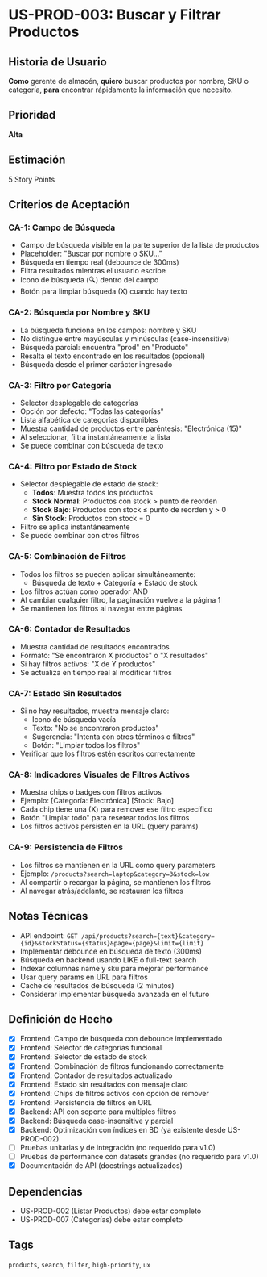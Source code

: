 # US-PROD-003: Buscar y Filtrar Productos

## Historia de Usuario
**Como** gerente de almacén,
**quiero** buscar productos por nombre, SKU o categoría,
**para** encontrar rápidamente la información que necesito.

## Prioridad
**Alta**

## Estimación
5 Story Points

## Criterios de Aceptación

### CA-1: Campo de Búsqueda
- Campo de búsqueda visible en la parte superior de la lista de productos
- Placeholder: "Buscar por nombre o SKU..."
- Búsqueda en tiempo real (debounce de 300ms)
- Filtra resultados mientras el usuario escribe
- Icono de búsqueda (🔍) dentro del campo
- Botón para limpiar búsqueda (X) cuando hay texto

### CA-2: Búsqueda por Nombre y SKU
- La búsqueda funciona en los campos: nombre y SKU
- No distingue entre mayúsculas y minúsculas (case-insensitive)
- Búsqueda parcial: encuentra "prod" en "Producto"
- Resalta el texto encontrado en los resultados (opcional)
- Búsqueda desde el primer carácter ingresado

### CA-3: Filtro por Categoría
- Selector desplegable de categorías
- Opción por defecto: "Todas las categorías"
- Lista alfabética de categorías disponibles
- Muestra cantidad de productos entre paréntesis: "Electrónica (15)"
- Al seleccionar, filtra instantáneamente la lista
- Se puede combinar con búsqueda de texto

### CA-4: Filtro por Estado de Stock
- Selector desplegable de estado de stock:
  - **Todos**: Muestra todos los productos
  - **Stock Normal**: Productos con stock > punto de reorden
  - **Stock Bajo**: Productos con stock ≤ punto de reorden y > 0
  - **Sin Stock**: Productos con stock = 0
- Filtro se aplica instantáneamente
- Se puede combinar con otros filtros

### CA-5: Combinación de Filtros
- Todos los filtros se pueden aplicar simultáneamente:
  - Búsqueda de texto + Categoría + Estado de stock
- Los filtros actúan como operador AND
- Al cambiar cualquier filtro, la paginación vuelve a la página 1
- Se mantienen los filtros al navegar entre páginas

### CA-6: Contador de Resultados
- Muestra cantidad de resultados encontrados
- Formato: "Se encontraron X productos" o "X resultados"
- Si hay filtros activos: "X de Y productos"
- Se actualiza en tiempo real al modificar filtros

### CA-7: Estado Sin Resultados
- Si no hay resultados, muestra mensaje claro:
  - Icono de búsqueda vacía
  - Texto: "No se encontraron productos"
  - Sugerencia: "Intenta con otros términos o filtros"
  - Botón: "Limpiar todos los filtros"
- Verificar que los filtros estén escritos correctamente

### CA-8: Indicadores Visuales de Filtros Activos
- Muestra chips o badges con filtros activos
- Ejemplo: [Categoría: Electrónica] [Stock: Bajo]
- Cada chip tiene una (X) para remover ese filtro específico
- Botón "Limpiar todo" para resetear todos los filtros
- Los filtros activos persisten en la URL (query params)

### CA-9: Persistencia de Filtros
- Los filtros se mantienen en la URL como query parameters
- Ejemplo: `/products?search=laptop&category=3&stock=low`
- Al compartir o recargar la página, se mantienen los filtros
- Al navegar atrás/adelante, se restauran los filtros

## Notas Técnicas
- API endpoint: `GET /api/products?search={text}&category={id}&stockStatus={status}&page={page}&limit={limit}`
- Implementar debounce en búsqueda de texto (300ms)
- Búsqueda en backend usando LIKE o full-text search
- Indexar columnas name y sku para mejorar performance
- Usar query params en URL para filtros
- Cache de resultados de búsqueda (2 minutos)
- Considerar implementar búsqueda avanzada en el futuro

## Definición de Hecho
- [x] Frontend: Campo de búsqueda con debounce implementado
- [x] Frontend: Selector de categorías funcional
- [x] Frontend: Selector de estado de stock
- [x] Frontend: Combinación de filtros funcionando correctamente
- [x] Frontend: Contador de resultados actualizado
- [x] Frontend: Estado sin resultados con mensaje claro
- [x] Frontend: Chips de filtros activos con opción de remover
- [x] Frontend: Persistencia de filtros en URL
- [x] Backend: API con soporte para múltiples filtros
- [x] Backend: Búsqueda case-insensitive y parcial
- [x] Backend: Optimización con índices en BD (ya existente desde US-PROD-002)
- [ ] Pruebas unitarias y de integración (no requerido para v1.0)
- [ ] Pruebas de performance con datasets grandes (no requerido para v1.0)
- [x] Documentación de API (docstrings actualizados)

## Dependencias
- US-PROD-002 (Listar Productos) debe estar completo
- US-PROD-007 (Categorías) debe estar completo

## Tags
`products`, `search`, `filter`, `high-priority`, `ux`
